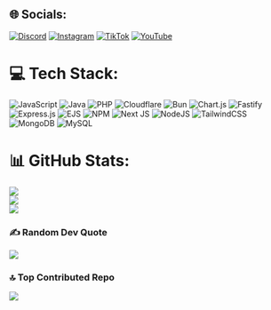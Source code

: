 
## 🌐 Socials:
[![Discord](https://img.shields.io/badge/Discord-%237289DA.svg?logo=discord&logoColor=white)](https://discord.gg/cactusdev) [![Instagram](https://img.shields.io/badge/Instagram-%23E4405F.svg?logo=Instagram&logoColor=white)](https://instagram.com/eyyup57_) [![TikTok](https://img.shields.io/badge/TikTok-%23000000.svg?logo=TikTok&logoColor=white)](https://tiktok.com/@eyy.up) [![YouTube](https://img.shields.io/badge/YouTube-%23FF0000.svg?logo=YouTube&logoColor=white)](https://youtube.com/@itscactusdev) 

# 💻 Tech Stack:
![JavaScript](https://img.shields.io/badge/javascript-%23323330.svg?style=flat&logo=javascript&logoColor=%23F7DF1E) ![Java](https://img.shields.io/badge/java-%23ED8B00.svg?style=flat&logo=openjdk&logoColor=white) ![PHP](https://img.shields.io/badge/php-%23777BB4.svg?style=flat&logo=php&logoColor=white) ![Cloudflare](https://img.shields.io/badge/Cloudflare-F38020?style=flat&logo=Cloudflare&logoColor=white) ![Bun](https://img.shields.io/badge/Bun-%23000000.svg?style=flat&logo=bun&logoColor=white) ![Chart.js](https://img.shields.io/badge/chart.js-F5788D.svg?style=flat&logo=chart.js&logoColor=white) ![Fastify](https://img.shields.io/badge/fastify-%23000000.svg?style=flat&logo=fastify&logoColor=white) ![Express.js](https://img.shields.io/badge/express.js-%23404d59.svg?style=flat&logo=express&logoColor=%2361DAFB) ![EJS](https://img.shields.io/badge/ejs-%23B4CA65.svg?style=flat&logo=ejs&logoColor=black) ![NPM](https://img.shields.io/badge/NPM-%23CB3837.svg?style=flat&logo=npm&logoColor=white) ![Next JS](https://img.shields.io/badge/Next-black?style=flat&logo=next.js&logoColor=white) ![NodeJS](https://img.shields.io/badge/node.js-6DA55F?style=flat&logo=node.js&logoColor=white) ![TailwindCSS](https://img.shields.io/badge/tailwindcss-%2338B2AC.svg?style=flat&logo=tailwind-css&logoColor=white) ![MongoDB](https://img.shields.io/badge/MongoDB-%234ea94b.svg?style=flat&logo=mongodb&logoColor=white) ![MySQL](https://img.shields.io/badge/mysql-4479A1.svg?style=flat&logo=mysql&logoColor=white)
# 📊 GitHub Stats:
![](https://github-readme-stats.vercel.app/api?username=itscactus&theme=dark&hide_border=false&include_all_commits=true&count_private=true)<br/>
![](https://github-readme-streak-stats.herokuapp.com/?user=itscactus&theme=dark&hide_border=false)<br/>
![](https://github-readme-stats.vercel.app/api/top-langs/?username=itscactus&theme=dark&hide_border=false&include_all_commits=true&count_private=true&layout=compact)

### ✍️ Random Dev Quote
![](https://quotes-github-readme.vercel.app/api?type=horizontal&theme=radical)

### 🔝 Top Contributed Repo
![](https://github-contributor-stats.vercel.app/api?username=itscactus&limit=5&theme=dark&combine_all_yearly_contributions=true)

<!-- Proudly created with GPRM ( https://gprm.itsvg.in ) -->

